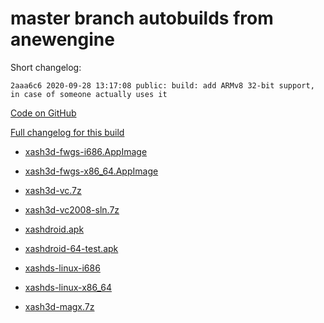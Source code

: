 # master branch autobuilds from anewengine

Short changelog:
```
2aaa6c6 2020-09-28 13:17:08 public: build: add ARMv8 32-bit support, in case of someone actually uses it
```

[Code on GitHub](https://github.com/FWGS/xash3d-fwgs/tree/2aaa6c6e0430256c4dd275cb282e1567a068dcae)

[Full changelog for this build](https://github.com/FWGS/xash3d-fwgs/commits/2aaa6c6e0430256c4dd275cb282e1567a068dcae)

* [xash3d-fwgs-i686.AppImage](https://github.com/FWGS/xash3d-deploy/blob/anewengine-master/xash3d-fwgs-i686.AppImage?raw=true)

* [xash3d-fwgs-x86_64.AppImage](https://github.com/FWGS/xash3d-deploy/blob/anewengine-master/xash3d-fwgs-x86_64.AppImage?raw=true)

* [xash3d-vc.7z](https://github.com/FWGS/xash3d-deploy/blob/anewengine-master/xash3d-vc.7z?raw=true)

* [xash3d-vc2008-sln.7z](https://github.com/FWGS/xash3d-deploy/blob/anewengine-master/xash3d-vc2008-sln.7z?raw=true)

* [xashdroid.apk](https://github.com/FWGS/xash3d-deploy/blob/anewengine-master/xashdroid.apk?raw=true)

* [xashdroid-64-test.apk](https://github.com/FWGS/xash3d-deploy/blob/anewengine-master/xashdroid-64-test.apk?raw=true)

* [xashds-linux-i686](https://github.com/FWGS/xash3d-deploy/blob/anewengine-master/xashds-linux-i686?raw=true)

* [xashds-linux-x86_64](https://github.com/FWGS/xash3d-deploy/blob/anewengine-master/xashds-linux-x86_64?raw=true)

* [xash3d-magx.7z](https://github.com/FWGS/xash3d-deploy/blob/anewengine-master/xash3d-magx.7z?raw=true)

